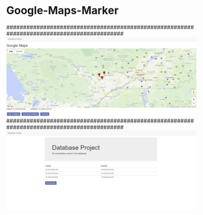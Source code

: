 # Google-Maps-Marker
###########################################################################################
![Maps](images/maps.png)
###########################################################################################
![Table](images/table.png)
